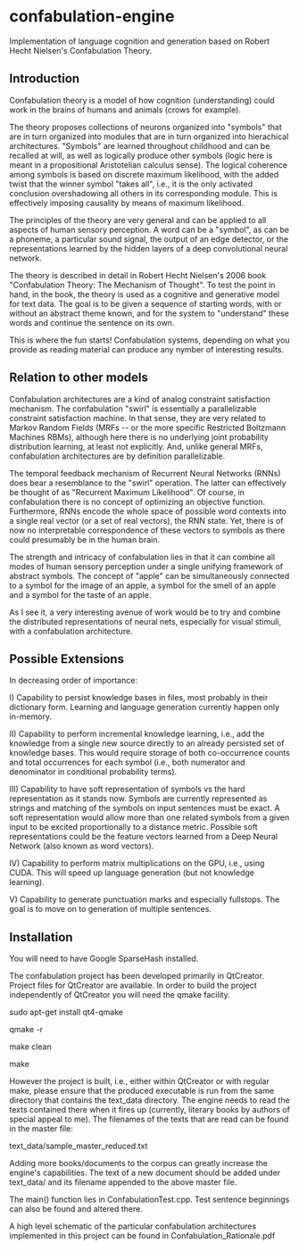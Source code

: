 confabulation-engine
====================

Implementation of language cognition and generation based on Robert Hecht Nielsen's Confabulation Theory.

Introduction
------------

Confabulation theory is a model of how cognition (understanding) could work in the brains of humans and animals (crows for example). 

The theory proposes collections of neurons organized into "symbols" that are in turn organized into modules that are in turn organized into hierachical architectures. "Symbols" are learned throughout childhood and can be recalled at will, as well as logically produce other symbols (logic here is meant in a propositional Aristotelian calculus sense). The logical coherence among symbols is based on discrete maximum likelihood, with the added twist that the winner symbol "takes all", i.e., it is the only activated conclusion overshadowing all others in its corresponding module. This is effectively imposing causality by means of maximum likelihood. 

The principles of the theory are very general and can be applied to all aspects of human sensory perception. A word can be a "symbol", as can be a phoneme, a particular sound signal, the output of an edge detector, or the representations learned by the hidden layers of a deep convolutional neural network. 

The theory is described in detail in Robert Hecht Nielsen's 2006 book "Confabulation Theory: The Mechanism of Thought". To test the point in hand, in the book, the theory is used as a cognitive and generative model for text data. The goal is to be given a sequence of starting words, with or without an abstract theme known, and for the system to "understand" these words and continue the sentence on its own. 

This is where the fun starts! Confabulation systems, depending on what you provide as reading material can produce any nymber of interesting results. 

Relation to other models
------------------------

Confabulation architectures are a kind of analog constraint satisfaction mechanism. The confabulation "swirl" is essentially a parallelizable constraint satisfaction machine. In that sense, they are very related to Markov Random Fields (MRFs -- or the more specific Restricted Boltzmann Machines RBMs), although here there is no underlying joint probability distribution learning, at least not explicitly. And, unlike general MRFs, confabulation architectures are by definition parallelizable.

The temporal feedback mechanism of Recurrent Neural Networks (RNNs) does bear a resemblance to the "swirl" operation. The latter can effectively be thought of as "Recurrent Maximum Likelihood". Of course, in confabulation there is no concept of optimizing an objective function. Furthermore, RNNs encode the whole space of possible word contexts into a single real vector (or a set of real vectors), the RNN state. Yet, there is of now no interpretable correspondence of these vectors to symbols as there could presumably be in the human brain. 

The strength and intricacy of confabulation lies in that it can combine all modes of human sensory perception under a single unifying framework of abstract symbols. The concept of "apple" can be simultaneously connected to a symbol for the image of an apple, a symbol for the smell of an apple and a symbol for the taste of an apple.

As I see it, a very interesting avenue of work would be to try and combine the distributed representations of neural nets, especially for visual stimuli, with a confabulation architecture.

Possible Extensions
-------------------

In decreasing order of importance:

I) Capability to persist knowledge bases in files, most probably in their dictionary form. Learning and language generation currently happen only in-memory.

II) Capability to perform incremental knowledge learning, i.e., add the knowledge from a single new source directly to an already persisted set of knowledge bases. This would require storage of both co-occurrence counts and total occurrences for each symbol (i.e., both numerator and denominator in conditional probability terms).

III) Capability to have soft representation of symbols vs the hard representation as it stands now. Symbols are currently represented as strings and matching of the symbols on input sentences must be exact. A soft representation would allow more than one related symbols from a given input to be excited proportionally to a distance metric. Possible soft representations could be the feature vectors learned from a Deep Neural Network (also known as word vectors). 

IV) Capability to perform matrix multiplications on the GPU, i.e., using CUDA. This will speed up language generation (but not knowledge learning).

V) Capability to generate punctuation marks and especially fullstops. The goal is to move on to generation of multiple sentences.

Installation
------------

You will need to have Google SparseHash installed.

The confabulation project has been developed primarily in QtCreator. Project files for QtCreator are available. In order 
to build the project independently of QtCreator you will need the qmake facility.

sudo apt-get install qt4-qmake

qmake -r

make clean

make 

However the project is built, i.e., either within QtCreator or with regular make, please ensure that the produced 
executable is run from the same directory that contains the text_data directory. The engine needs to read 
the texts contained there when it fires up (currently, literary books by authors of special appeal to me).
The filenames of the texts that are read can be found in the master file:

text_data/sample_master_reduced.txt

Adding more books/documents to the corpus can greatly increase the engine's capabilities. The text of a new 
document should be added under text_data/ and its filename appended to the above master file.

The main() function lies in ConfabulationTest.cpp. Test sentence beginnings can also be found and altered there.

A high level schematic of the particular confabulation architectures implemented in this project can be found in Confabulation_Rationale.pdf
